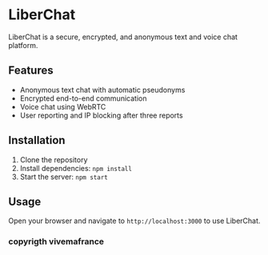 # LiberChat

LiberChat is a secure, encrypted, and anonymous text and voice chat platform.

## Features

- Anonymous text chat with automatic pseudonyms
- Encrypted end-to-end communication
- Voice chat using WebRTC
- User reporting and IP blocking after three reports

## Installation

1. Clone the repository
2. Install dependencies: `npm install`
3. Start the server: `npm start`

## Usage

Open your browser and navigate to `http://localhost:3000` to use LiberChat.
### copyrigth vivemafrance 